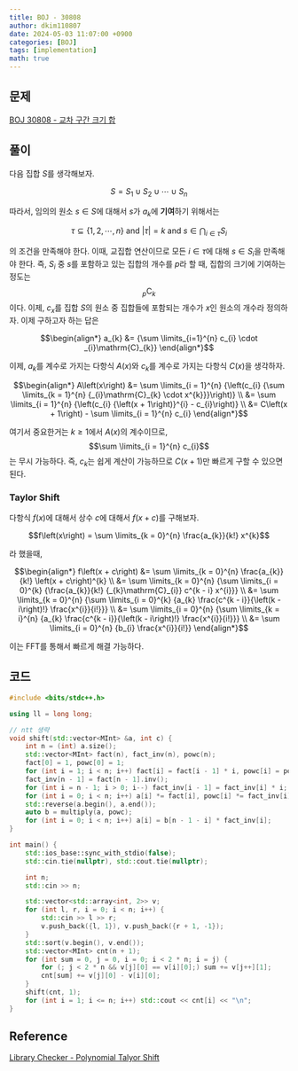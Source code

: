 ```yaml
---
title: BOJ - 30808
author: dkim110807
date: 2024-05-03 11:07:00 +0900
categories: [BOJ]
tags: [implementation]
math: true
---
```


## 문제
[BOJ 30808 - 교차 구간 크기 합](https://acmicpc.net/problem/30808)

## 풀이
다음 집합 $S$를 생각해보자.

$$S = S_{1} \cup S_{2} \cup \cdots \cup S_{n} $$

따라서, 임의의 원소 $s \in S$에 대해서 $s$가 $a_{k}$에 <b>기여</b>하기 위해서는

$$\tau \subseteq \left\{1, 2, \cdots, n\right\} \text{ and } \left|\tau\right| = k \text{ and } s \in \bigcap_{i \in \tau} S_{i}$$

의 조건을 만족해야 한다. 이때, 교집합 연산이므로 모든 $i \in \tau$에 대해 $s \in S_{i}$을 만족해야 한다. 즉, $S_{i}$ 중 $s$를 포함하고 있는 집합의 개수를 $p$라 할 때,
집합의 크기에 기여하는 정도는 $$_{p}\mathrm{C}_{k}$$이다. 이제, $c_{x}$를 집합 $S$의 원소 중 집합들에 포함되는 개수가 $x$인 원소의 개수라 정의하자. 이제 구하고자 하는 답은

$$\begin{align*}
a_{k} &= {\sum \limits_{i=1}^{n} c_{i} \cdot _{i}\mathrm{C}_{k}}
\end{align*}$$

이제, $a_{k}$를 계수로 가지는 다항식 $A\left(x\right)$와 $c_{k}$를 계수로 가지는 다항식 $C\left(x\right)$을 생각하자.

$$\begin{align*}
A\left(x\right) &= \sum \limits_{i = 1}^{n} {\left(c_{i} {\sum \limits_{k = 1}^{n} {_{i}\mathrm{C}_{k} \cdot x^{k}}}\right)} \\
&= \sum \limits_{i = 1}^{n} {\left(c_{i} {\left(x + 1\right)}^{i} - c_{i}\right)} \\
&= C\left(x + 1\right) - \sum \limits_{i = 1}^{n} c_{i}
\end{align*}$$

여기서 중요한거는 $k \geq 1$에서 $A\left(x\right)$의 계수이므로, $$\sum \limits_{i = 1}^{n} c_{i}$$는 무시 가능하다. 즉, $c_{k}$는 쉽게 계산이 가능하므로
$C\left(x + 1\right)$만 빠르게 구할 수 있으면 된다.

### Taylor Shift
다항식 $f\left(x\right)$에 대해서 상수 $c$에 대해서 $f\left(x + c\right)$를 구해보자.

$$f\left(x\right) = \sum \limits_{k = 0}^{n} \frac{a_{k}}{k!} x^{k}$$

라 했을때,

$$\begin{align*}
f\left(x + c\right) &= \sum \limits_{k = 0}^{n} \frac{a_{k}}{k!} \left(x + c\right)^{k} \\
&= \sum \limits_{k = 0}^{n} {\sum \limits_{i = 0}^{k} {\frac{a_{k}}{k!} {_{k}\mathrm{C}_{i}} c^{k - i} x^{i}}} \\
&= \sum \limits_{k = 0}^{n} {\sum \limits_{i = 0}^{k} {a_{k} \frac{c^{k - i}}{\left(k - i\right)!} \frac{x^{i}}{i!}}} \\
&= \sum \limits_{i = 0}^{n} {\sum \limits_{k = i}^{n} {a_{k} \frac{c^{k - i}}{\left(k - i\right)!} \frac{x^{i}}{i!}}} \\
&= \sum \limits_{i = 0}^{n} {b_{i} \frac{x^{i}}{i!}}
\end{align*}$$

이는 FFT를 통해서 빠르게 해결 가능하다.

## 코드
```cpp
#include <bits/stdc++.h>

using ll = long long;

// ntt 생략
void shift(std::vector<MInt> &a, int c) {
    int n = (int) a.size();
    std::vector<MInt> fact(n), fact_inv(n), powc(n);
    fact[0] = 1, powc[0] = 1;
    for (int i = 1; i < n; i++) fact[i] = fact[i - 1] * i, powc[i] = powc[i - 1] * c;
    fact_inv[n - 1] = fact[n - 1].inv();
    for (int i = n - 1; i > 0; i--) fact_inv[i - 1] = fact_inv[i] * i;
    for (int i = 0; i < n; i++) a[i] *= fact[i], powc[i] *= fact_inv[i];
    std::reverse(a.begin(), a.end());
    auto b = multiply(a, powc);
    for (int i = 0; i < n; i++) a[i] = b[n - 1 - i] * fact_inv[i];
}

int main() {
    std::ios_base::sync_with_stdio(false);
    std::cin.tie(nullptr), std::cout.tie(nullptr);

    int n;
    std::cin >> n;

    std::vector<std::array<int, 2>> v;
    for (int l, r, i = 0; i < n; i++) {
        std::cin >> l >> r;
        v.push_back({l, 1}), v.push_back({r + 1, -1});
    }
    std::sort(v.begin(), v.end());
    std::vector<MInt> cnt(n + 1);
    for (int sum = 0, j = 0, i = 0; i < 2 * n; i = j) {
        for (; j < 2 * n && v[j][0] == v[i][0];) sum += v[j++][1];
        cnt[sum] += v[j][0] - v[i][0];
    }
    shift(cnt, 1);
    for (int i = 1; i <= n; i++) std::cout << cnt[i] << "\n";
}
```

## Reference
[Library Checker - Polynomial Talyor Shift](https://judge.yosupo.jp/problem/polynomial_taylor_shift)
